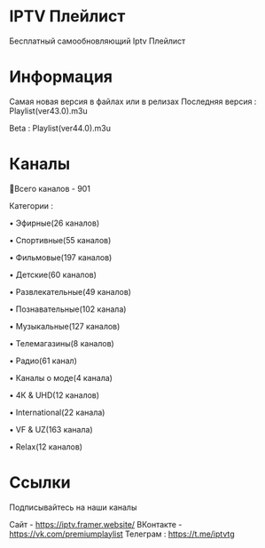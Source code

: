 # IPTV Плейлист
Бесплатный самообновляющий Iptv Плейлист


# Информация
Самая новая версия в файлах или в релизах
Последняя версия : Playlist(ver43.0).m3u

Beta : Playlist(ver44.0).m3u


# Каналы
📑Всего каналов - 901

Категории :

• Эфирные(26 каналов)

• Спортивные(55 каналов)

• Фильмовые(197 каналов)

• Детские(60 каналов)

• Развлекательные(49 каналов)

• Познавательные(102 канала)

• Музыкальные(127 каналов)

• Телемагазины(8 каналов)

• Радио(61 канал)

• Каналы о моде(4 канала)

• 4К & UHD(12 каналов)

• International(22 канала)

• VF & UZ(163 канала)

• Relax(12 каналов)


# Ссылки
Подписывайтесь на наши каналы

Сайт - https://iptv.framer.website/
ВКонтакте - https://vk.com/premiumplaylist
Телеграм : https://t.me/iptvtg
